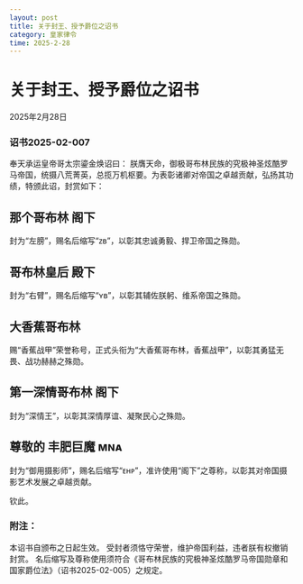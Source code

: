 ```yaml
---
layout: post
title: 关于封王、授予爵位之诏书
category: 皇家律令
time: 2025-2-28
---
```

# 关于封王、授予爵位之诏书

2025年2月28日

### 诏书2025-02-007

奉天承运皇帝哥太宗鎏金焕诏曰：
朕膺天命，御极哥布林民族的究极神圣炫酷罗马帝国，统摄八荒菁英，总揽万机枢要。为表彰诸卿对帝国之卓越贡献，弘扬其功绩，特颁此诏，封赏如下：

## 那个哥布林 阁下

封为“左膀”，赐名后缩写“ᴢʙ”，以彰其忠诚勇毅、捍卫帝国之殊勋。

## 哥布林皇后 殿下

封为“右臂”，赐名后缩写“ʏʙ”，以彰其辅佐朕躬、维系帝国之殊勋。

## 大香蕉哥布林

赐“香蕉战甲”荣誉称号，正式头衔为“大香蕉哥布林，香蕉战甲”，以彰其勇猛无畏、战功赫赫之殊勋。

## 第一深情哥布林 阁下

封为“深情王”，以彰其深情厚谊、凝聚民心之殊勋。

## 尊敬的 丰肥巨魔 ᴍɴᴀ

封为“御用摄影师”，赐名后缩写“ᴇʜᴘ”，准许使用“阁下”之尊称，以彰其对帝国摄影艺术发展之卓越贡献。

钦此。

### 附注：

本诏书自颁布之日起生效。
受封者须恪守荣誉，维护帝国利益，违者朕有权撤销封赏。
名后缩写及尊称使用须符合《哥布林民族的究极神圣炫酷罗马帝国勋章和国家爵位法》（诏书2025-02-005）之规定。
